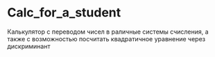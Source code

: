 # Calc_for_a_student
Калькулятор с переводом чисел в раличные системы счисления, а также с возможностью посчитать квадратичное уравнение через дискриминант
